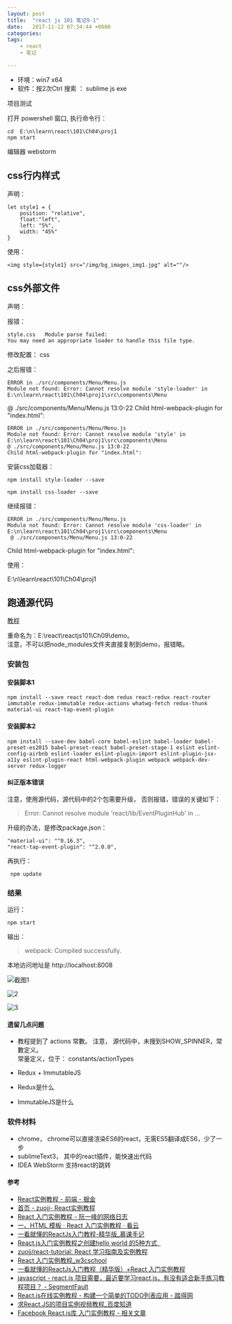 ```yaml
---
layout: post
title:  "react js 101 笔记9-1"
date:   2017-11-12 07:34:44 +0800
categories:  
tags: 
    - react
    - 笔记

---
```


* 环境：win7 x64
* 软件：按2次Ctrl 搜索 ： sublime js exe


项目测试 

打开 powershell 窗口, 执行命令行：
	

	cd  E:\n\learn\react\101\Ch04\proj1
	npm start 

编辑器  webstorm 



## css行内样式 ##

声明：
	
	
    let style1 = {
        position: "relative",
        float:"left",
        left: "5%",
        width: "45%"
    }

使用：   

    <img style={style1} src="/img/bg_images_img1.jpg" alt=""/>


## css外部文件 ##

声明：


报错：

	style.css 	Module parse failed:
	You may need an appropriate loader to handle this file type.
修改配置：
css

之后报错：
	
	ERROR in ./src/components/Menu/Menu.js
	Module not found: Error: Cannot resolve module 'style-loader' in E:\n\learn\react\101\Ch04\proj1\src\components\Menu
 @ ./src/components/Menu/Menu.js 13:0-22
Child html-webpack-plugin for "index.html":


	ERROR in ./src/components/Menu/Menu.js
	Module not found: Error: Cannot resolve module 'style' in E:\n\learn\react\101\Ch04\proj1\src\components\Menu
 	@ ./src/components/Menu/Menu.js 13:0-22
	Child html-webpack-plugin for "index.html":

安装css加载器：
	
	npm install style-loader --save

[](https://stackoverflow.com/questions/35171288/error-cannot-resolve-module-style-loader)

	npm install css-loader --save

继续报错：

	ERROR in ./src/components/Menu/Menu.js
	Module not found: Error: Cannot resolve module 'css-loader' in E:\n\learn\react\101\Ch04\proj1\src\components\Menu
	 @ ./src/components/Menu/Menu.js 13:0-22
Child html-webpack-plugin for "index.html":


使用：   


E:\n\learn\react\101\Ch04\proj1
## 跑通源代码 ##
[教程](https://github.com/kdchang/reactjs101/blob/master/Ch09/react-router-redux-github-finder.md)

重命名为：E:\react\reactjs101\Ch09\demo。  
注意，不可以把node_modules文件夹直接复制到demo，报错略。   

### 安装包 ###
	
#### 安装脚本1 ####

	npm install --save react react-dom redux react-redux react-router immutable redux-immutable redux-actions whatwg-fetch redux-thunk material-ui react-tap-event-plugin


#### 安装脚本2 #### 

	npm install --save-dev babel-core babel-eslint babel-loader babel-preset-es2015 babel-preset-react babel-preset-stage-1 eslint eslint-config-airbnb eslint-loader eslint-plugin-import eslint-plugin-jsx-a11y eslint-plugin-react html-webpack-plugin webpack webpack-dev-server redux-logger

#### 纠正版本错误 ####
  
注意，使用源代码，源代码中的2个包需要升级，
否则报错，错误的关键如下：
	
> Error: Cannot resolve module 'react/lib/EventPluginHub' in ... 

升级的办法，是修改package.json：

    "material-ui": "^0.16.3",
    "react-tap-event-plugin": "^2.0.0", 

再执行：

	 npm update

### 结果 ###
运行：

	npm start

输出：

> webpack: Compiled successfully. 

本地访问地址是 http://localhost:8008

![截图1](https://i.imgur.com/qVrRZIx.png)

![2](https://i.imgur.com/H2o48bN.png)

![3](https://i.imgur.com/Z8D8Zy0.png)
 

#### 遗留几点问题 ####
* 教程提到了 actions 常數。 
注意， 源代码中，未搜到SHOW_SPINNER，常數定义。  
常量定义，位于：
constants/actionTypes

* Redux + ImmutableJS
* Redux是什么
* ImmutableJS是什么     

### 软件材料 ### 

* chrome， chrome可以直接渲染ES6的react，无需ES5翻译成ES6，少了一步  
* sublimeText3， 其中的react插件，能快速出代码  
* IDEA WebStorm  支持react的跳转


#### 参考 ####

* [React实例教程 - 前端 - 掘金](https://juejin.im/entry/57b172d71532bc0061830a10)
* [首页 - zuojj- React实例教程](https://zuojj.github.io/react-tutorial/)
* [React 入门实例教程 - 阮一峰的网络日志](http://www.ruanyifeng.com/blog/2015/03/react.html)
* [一、HTML 模板 · React 入门实例教程 · 看云](https://www.kancloud.cn/kancloud/react/67576)
* [一看就懂的ReactJs入门教程-精华版_慕课手记](http://www.imooc.com/article/2379)
* [React.js入门实例教程之创建hello world 的5种方式&nbsp;&nbsp;](https://teakki.com/p/57dfb224d3a7507f975e75f4)
* [zuojj/react-tutorial: React 学习指南及实例教程](https://github.com/zuojj/react-tutorial)
* [React 入门实例教程_w3cschool](https://www.w3cschool.cn/react_tutorial/)
* [一看就懂的ReactJs入门教程（精华版）+React 入门实例教程](http://www.360doc.com/content/16/0104/15/1367418_525402698.shtml)
* [javascript - react.js 项目需要，最近要学习react.js，有没有适合新手练习教程项目？ - SegmentFault](https://segmentfault.com/q/1010000006159717)
* [React.js在线实例教程 - 构建一个简单的TODO列表应用 - 踏得网](http://wow.techbrood.com/fiddle/14557)
* [求React.JS的项目实例视频教程_百度知道](https://zhidao.baidu.com/question/588245774591249005.html)
* [Facebook React.js库 入门实例教程 - 相关文章](https://www.bbsmax.com/R/xl56LR8kzr/)